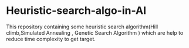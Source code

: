 # Heuristic-search-algo-in-AI
This repository containing some heuristic search algorithm(Hill climb,Simulated Annealing , Genetic Search Algorithm ) which are help to reduce time complexity to get target.
